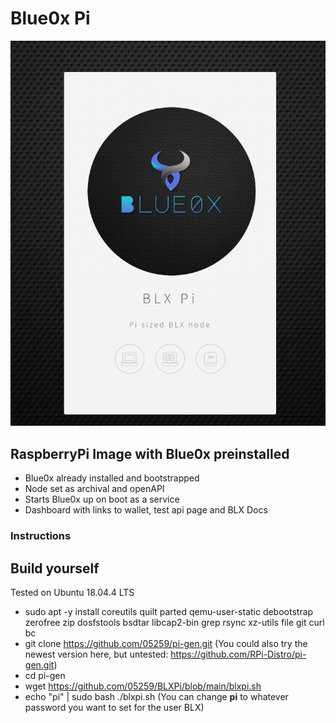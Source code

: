 # Blue0x Pi

![BLXPi Dashboard](https://github.com/05259/BLXPi/blob/main/BLXPiScreen.png)

## RaspberryPi Image with Blue0x preinstalled
- Blue0x already installed and bootstrapped
- Node set as archival and openAPI
- Starts Blue0x up on boot as a service
- Dashboard with links to wallet, test api page and BLX Docs

### Instructions

## Build yourself

Tested on Ubuntu 18.04.4 LTS

- sudo apt -y install coreutils quilt parted qemu-user-static debootstrap zerofree zip dosfstools bsdtar libcap2-bin grep rsync xz-utils file git curl bc
- git clone https://github.com/05259/pi-gen.git (You could also try the newest version here, but untested: https://github.com/RPi-Distro/pi-gen.git)
- cd pi-gen
- wget https://github.com/05259/BLXPi/blob/main/blxpi.sh
- echo "pi" | sudo bash ./blxpi.sh (You can change **pi** to whatever password you want to set for the user BLX)
